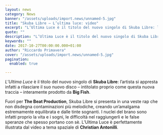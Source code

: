 ```yaml
---
layout: news
category: News
banner: "/assets/uploads/import.news/unnamed-5.jpg"
title: "Skuba Libre – L’ultima luce: video"
excerpt: "L’Ultima Luce è il titolo del nuovo singolo di Skuba Libre: l’artista si appresta infatti a rilasciare il suo nuovo disco – intitolato proprio come questa nuova traccia – interamente prodotto da Big Fish. Fuori per The Beat Production, Skuba Libre si presenta in una veste rap che non disdegna contaminazioni più melodiche, creando un’amalgama [&hellip"
quote: ""
description: "L’Ultima Luce è il titolo del nuovo singolo di Skuba Libre: l’artista si appresta infatti a rilasciare il suo nuovo disco – intitolato proprio come questa nuova traccia – interamente prodotto da Big Fish. Fuori per The Beat Production, Skuba Libre si presenta in una veste rap che non disdegna contaminazioni più melodiche, creando un’amalgama [&hellip"
keywords: ""
date: 2017-10-27T00:00:00.000+01:00
author: "Riccardo Primavera"
cover: "/assets/uploads/import.news/unnamed-5.jpg"
pagination:
  enabled: true

---
```


_L’Ultima Luce_ è il titolo del nuovo singolo di **Skuba Libre**: l’artista si appresta infatti a rilasciare il suo nuovo disco – intitolato proprio come questa nuova traccia – interamente prodotto da **Big Fish**.

Fuori per **The Beat Production**, Skuba Libre si presenta in una veste rap che non disdegna contaminazioni più melodiche, creando un’amalgama estremamente equilibrata e dalle tinte sognanti. I nuclei del brano sono infatti proprio la vita e i sogni, le difficoltà nel raggiungerli e le false speranze che spesso portano con sè. L’Ultima Luce è perfettamente illustrata dal video a tema spaziale di **Christian Antonilli**.